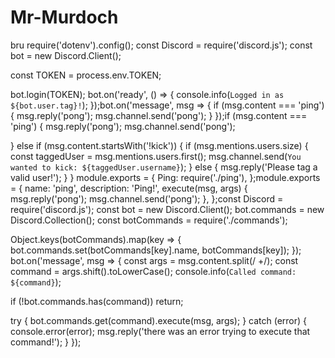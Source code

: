 # Mr-Murdoch
bru
require('dotenv').config();
const Discord = require('discord.js');
const bot = new Discord.Client();

const TOKEN = process.env.TOKEN;

bot.login(TOKEN);
bot.on('ready', () => {
  console.info(`Logged in as ${bot.user.tag}!`);
});bot.on('message', msg => {
  if (msg.content === 'ping') {
    msg.reply('pong');
    msg.channel.send('pong');
  }
});if (msg.content === 'ping') {
  msg.reply('pong');
  msg.channel.send('pong');

} else if (msg.content.startsWith('!kick')) {
  if (msg.mentions.users.size) {
    const taggedUser = msg.mentions.users.first();
    msg.channel.send(`You wanted to kick: ${taggedUser.username}`);
  } else {
    msg.reply('Please tag a valid user!');
  }
}
module.exports = {
  Ping: require('./ping'),
};module.exports = {
  name: 'ping',
  description: 'Ping!',
  execute(msg, args) {
    msg.reply('pong');
    msg.channel.send('pong');
  },
};const Discord = require('discord.js');
const bot = new Discord.Client();
bot.commands = new Discord.Collection();
const botCommands = require('./commands');

Object.keys(botCommands).map(key => {
  bot.commands.set(botCommands[key].name, botCommands[key]);
});
bot.on('message', msg => {
  const args = msg.content.split(/ +/);
  const command = args.shift().toLowerCase();
  console.info(`Called command: ${command}`);

  if (!bot.commands.has(command)) return;

  try {
    bot.commands.get(command).execute(msg, args);
  } catch (error) {
    console.error(error);
    msg.reply('there was an error trying to execute that command!');
  }
});
